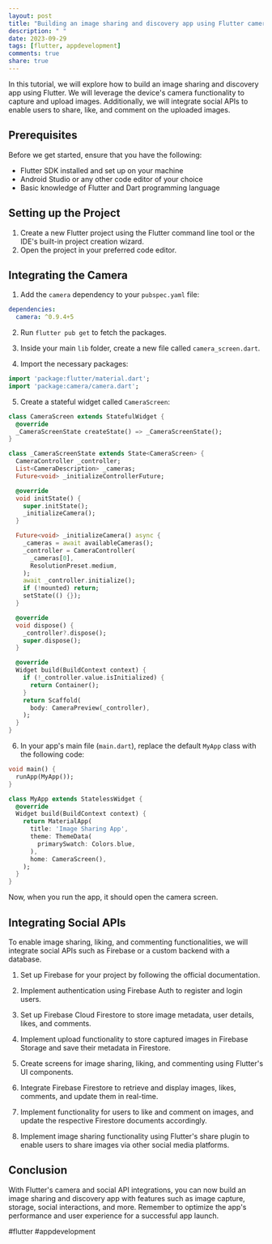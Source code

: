 ```yaml
---
layout: post
title: "Building an image sharing and discovery app using Flutter camera and social APIs"
description: " "
date: 2023-09-29
tags: [flutter, appdevelopment]
comments: true
share: true
---
```


In this tutorial, we will explore how to build an image sharing and discovery app using Flutter. We will leverage the device's camera functionality to capture and upload images. Additionally, we will integrate social APIs to enable users to share, like, and comment on the uploaded images.

## Prerequisites

Before we get started, ensure that you have the following:

- Flutter SDK installed and set up on your machine
- Android Studio or any other code editor of your choice
- Basic knowledge of Flutter and Dart programming language

## Setting up the Project

1. Create a new Flutter project using the Flutter command line tool or the IDE's built-in project creation wizard.
2. Open the project in your preferred code editor.

## Integrating the Camera

1. Add the `camera` dependency to your `pubspec.yaml` file:

```yaml
dependencies:
  camera: ^0.9.4+5
```

2. Run `flutter pub get` to fetch the packages.

3. Inside your main `lib` folder, create a new file called `camera_screen.dart`.

4. Import the necessary packages:

```dart
import 'package:flutter/material.dart';
import 'package:camera/camera.dart';
```

5. Create a stateful widget called `CameraScreen`:

```dart
class CameraScreen extends StatefulWidget {
  @override
  _CameraScreenState createState() => _CameraScreenState();
}

class _CameraScreenState extends State<CameraScreen> {
  CameraController _controller;
  List<CameraDescription> _cameras;
  Future<void> _initializeControllerFuture;

  @override
  void initState() {
    super.initState();
    _initializeCamera();
  }

  Future<void> _initializeCamera() async {
    _cameras = await availableCameras();
    _controller = CameraController(
      _cameras[0],
      ResolutionPreset.medium,
    );
    await _controller.initialize();
    if (!mounted) return;
    setState(() {});
  }

  @override
  void dispose() {
    _controller?.dispose();
    super.dispose();
  }

  @override
  Widget build(BuildContext context) {
    if (!_controller.value.isInitialized) {
      return Container();
    }
    return Scaffold(
      body: CameraPreview(_controller),
    );
  }
}
```

6. In your app's main file (`main.dart`), replace the default `MyApp` class with the following code:

```dart
void main() {
  runApp(MyApp());
}

class MyApp extends StatelessWidget {
  @override
  Widget build(BuildContext context) {
    return MaterialApp(
      title: 'Image Sharing App',
      theme: ThemeData(
        primarySwatch: Colors.blue,
      ),
      home: CameraScreen(),
    );
  }
}
```

Now, when you run the app, it should open the camera screen.

## Integrating Social APIs

To enable image sharing, liking, and commenting functionalities, we will integrate social APIs such as Firebase or a custom backend with a database.

1. Set up Firebase for your project by following the official documentation.

2. Implement authentication using Firebase Auth to register and login users.

3. Set up Firebase Cloud Firestore to store image metadata, user details, likes, and comments.

4. Implement upload functionality to store captured images in Firebase Storage and save their metadata in Firestore.

5. Create screens for image sharing, liking, and commenting using Flutter's UI components.

6. Integrate Firebase Firestore to retrieve and display images, likes, comments, and update them in real-time.

7. Implement functionality for users to like and comment on images, and update the respective Firestore documents accordingly.

8. Implement image sharing functionality using Flutter's share plugin to enable users to share images via other social media platforms.

## Conclusion

With Flutter's camera and social API integrations, you can now build an image sharing and discovery app with features such as image capture, storage, social interactions, and more. Remember to optimize the app's performance and user experience for a successful app launch.

#flutter #appdevelopment